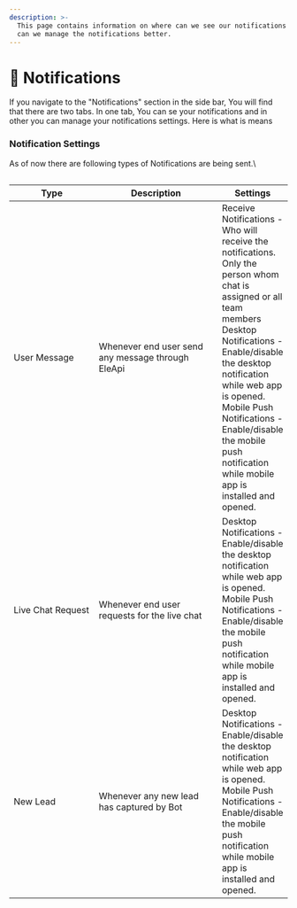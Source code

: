 ```yaml
---
description: >-
  This page contains information on where can we see our notifications and how
  can we manage the notifications better.
---
```


# 📖 Notifications

If you navigate to the "Notifications" section in the side bar, You will find that there are two tabs. In one tab, You can se your notifications and in other you can manage your notifications settings. Here is what is means

### Notification Settings

As of now there are following types of Notifications are being sent.\


<figure><img src="../../.gitbook/assets/1 – 98.png" alt=""><figcaption></figcaption></figure>

<table><thead><tr><th width="138">Type</th><th width="207">Description</th><th>Settings</th></tr></thead><tbody><tr><td>User Message</td><td>Whenever end user send any message through EleApi</td><td>Receive Notifications - Who will receive the notifications. Only the person whom chat is assigned or all team members<br>Desktop Notifications - Enable/disable the desktop notification while web app is opened.<br>Mobile Push Notifications - Enable/disable the mobile push notification while mobile app is installed and opened.</td></tr><tr><td>Live Chat Request</td><td>Whenever end user requests for the live chat</td><td>Desktop Notifications - Enable/disable the desktop notification while web app is opened.<br>Mobile Push Notifications - Enable/disable the mobile push notification while mobile app is installed and opened.</td></tr><tr><td>New Lead</td><td>Whenever any new lead has captured by Bot</td><td>Desktop Notifications - Enable/disable the desktop notification while web app is opened.<br>Mobile Push Notifications - Enable/disable the mobile push notification while mobile app is installed and opened.</td></tr></tbody></table>
